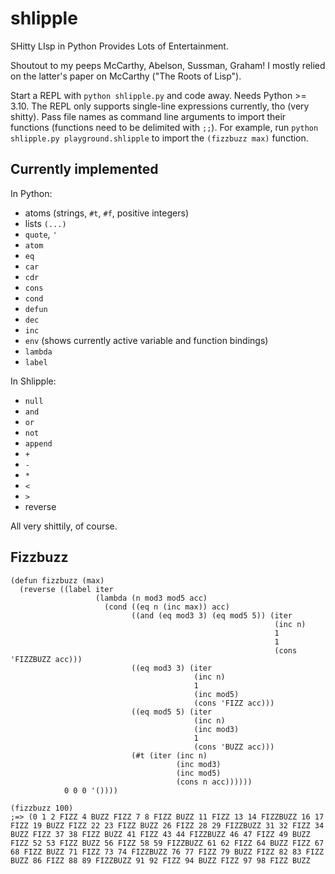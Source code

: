 # shlipple
SHitty LIsp in Python Provides Lots of Entertainment.

Shoutout to my peeps McCarthy, Abelson, Sussman, Graham! I mostly relied on the latter's paper on McCarthy ("The Roots of Lisp").

Start a REPL with `python shlipple.py` and code away. Needs Python >= 3.10. The REPL only supports single-line expressions currently, tho (very shitty). Pass file names as command line arguments to import their functions (functions need to be delimited with `;;`). For example, run `python shlipple.py playground.shlipple` to import the `(fizzbuzz max)` function.

## Currently implemented

In Python:

- atoms (strings, `#t`, `#f`, positive integers)
- lists `(...)`
- `quote`, `'`
- `atom`
- `eq`
- `car`
- `cdr`
- `cons`
- `cond`
- `defun`
- `dec`
- `inc`
- `env` (shows currently active variable and function bindings)
- `lambda`
- `label`

In Shlipple:

- `null`
- `and`
- `or`
- `not`
- `append`
- `+`
- `-`
- `*`
- `<`
- `>`
- reverse

All very shittily, of course.

## Fizzbuzz

```
(defun fizzbuzz (max)
  (reverse ((label iter
                   (lambda (n mod3 mod5 acc)
                     (cond ((eq n (inc max)) acc)
                           ((and (eq mod3 3) (eq mod5 5)) (iter
                                                           (inc n)
                                                           1
                                                           1
                                                           (cons 'FIZZBUZZ acc)))
                           ((eq mod3 3) (iter
                                         (inc n)
                                         1
                                         (inc mod5)
                                         (cons 'FIZZ acc)))
                           ((eq mod5 5) (iter
                                         (inc n)
                                         (inc mod3)
                                         1
                                         (cons 'BUZZ acc)))
                           (#t (iter (inc n)
                                     (inc mod3)
                                     (inc mod5)
                                     (cons n acc))))))
            0 0 0 '())))       
            
(fizzbuzz 100)
;=> (0 1 2 FIZZ 4 BUZZ FIZZ 7 8 FIZZ BUZZ 11 FIZZ 13 14 FIZZBUZZ 16 17 FIZZ 19 BUZZ FIZZ 22 23 FIZZ BUZZ 26 FIZZ 28 29 FIZZBUZZ 31 32 FIZZ 34 BUZZ FIZZ 37 38 FIZZ BUZZ 41 FIZZ 43 44 FIZZBUZZ 46 47 FIZZ 49 BUZZ FIZZ 52 53 FIZZ BUZZ 56 FIZZ 58 59 FIZZBUZZ 61 62 FIZZ 64 BUZZ FIZZ 67 68 FIZZ BUZZ 71 FIZZ 73 74 FIZZBUZZ 76 77 FIZZ 79 BUZZ FIZZ 82 83 FIZZ BUZZ 86 FIZZ 88 89 FIZZBUZZ 91 92 FIZZ 94 BUZZ FIZZ 97 98 FIZZ BUZZ
```
